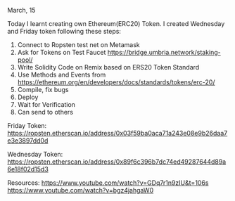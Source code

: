 March, 15

Today I learnt creating own Ethereum(ERC20) Token. 
I created Wednesday and Friday token following these steps:

1. Connect to Ropsten test net on Metamask
2. Ask for Tokens on Test Faucet https://bridge.umbria.network/staking-pool/ 
3. Write Solidity Code on Remix based on ERS20 Token Standard
4. Use Methods and Events from https://ethereum.org/en/developers/docs/standards/tokens/erc-20/ 
4. Compile, fix bugs
5. Deploy
6. Wait for Verification
7. Can send to others

Friday Token:
https://ropsten.etherscan.io/address/0x03f59ba0aca71a243e08e9b26daa7e3e3897dd0d 

Wednesday Token:
https://ropsten.etherscan.io/address/0x89f6c396b7dc74ed49287644d89a6e18f02d15d3 

Resources:
https://www.youtube.com/watch?v=GDq7r1n9zIU&t=106s 
https://www.youtube.com/watch?v=bgz4jahgaW0 
